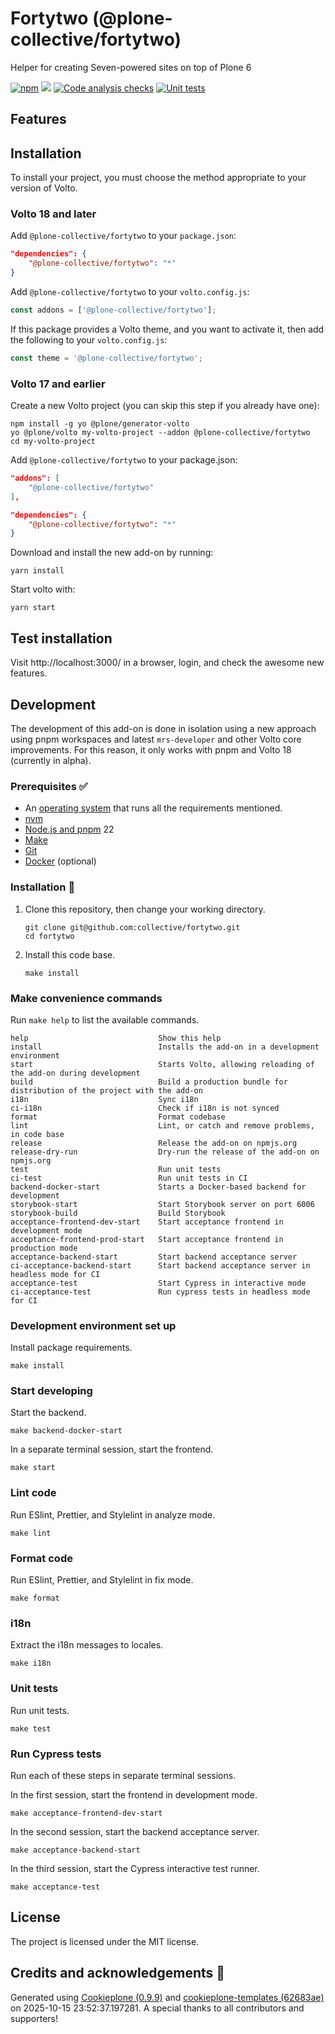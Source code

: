 # Fortytwo (@plone-collective/fortytwo)

Helper for creating Seven-powered sites on top of Plone 6

[![npm](https://img.shields.io/npm/v/@plone-collective/fortytwo)](https://www.npmjs.com/package/@plone-collective/fortytwo)
[![](https://img.shields.io/badge/-Storybook-ff4785?logo=Storybook&logoColor=white&style=flat-square)](https://collective.github.io/fortytwo/)
[![Code analysis checks](https://github.com/collective/fortytwo/actions/workflows/code.yml/badge.svg)](https://github.com/collective/fortytwo/actions/workflows/code.yml)
[![Unit tests](https://github.com/collective/fortytwo/actions/workflows/unit.yml/badge.svg)](https://github.com/collective/fortytwo/actions/workflows/unit.yml)

## Features

<!-- List your awesome features here -->

## Installation

To install your project, you must choose the method appropriate to your version of Volto.


### Volto 18 and later

Add `@plone-collective/fortytwo` to your `package.json`:

```json
"dependencies": {
    "@plone-collective/fortytwo": "*"
}
```

Add `@plone-collective/fortytwo` to your `volto.config.js`:

```javascript
const addons = ['@plone-collective/fortytwo'];
```

If this package provides a Volto theme, and you want to activate it, then add the following to your `volto.config.js`:

```javascript
const theme = '@plone-collective/fortytwo';
```

### Volto 17 and earlier

Create a new Volto project (you can skip this step if you already have one):

```
npm install -g yo @plone/generator-volto
yo @plone/volto my-volto-project --addon @plone-collective/fortytwo
cd my-volto-project
```

Add `@plone-collective/fortytwo` to your package.json:

```JSON
"addons": [
    "@plone-collective/fortytwo"
],

"dependencies": {
    "@plone-collective/fortytwo": "*"
}
```

Download and install the new add-on by running:

```
yarn install
```

Start volto with:

```
yarn start
```

## Test installation

Visit http://localhost:3000/ in a browser, login, and check the awesome new features.


## Development

The development of this add-on is done in isolation using a new approach using pnpm workspaces and latest `mrs-developer` and other Volto core improvements.
For this reason, it only works with pnpm and Volto 18 (currently in alpha).


### Prerequisites ✅

-   An [operating system](https://6.docs.plone.org/install/create-project-cookieplone.html#prerequisites-for-installation) that runs all the requirements mentioned.
-   [nvm](https://6.docs.plone.org/install/create-project-cookieplone.html#nvm)
-   [Node.js and pnpm](https://6.docs.plone.org/install/create-project.html#node-js) 22
-   [Make](https://6.docs.plone.org/install/create-project-cookieplone.html#make)
-   [Git](https://6.docs.plone.org/install/create-project-cookieplone.html#git)
-   [Docker](https://docs.docker.com/get-started/get-docker/) (optional)

### Installation 🔧

1.  Clone this repository, then change your working directory.

    ```shell
    git clone git@github.com:collective/fortytwo.git
    cd fortytwo
    ```

2.  Install this code base.

    ```shell
    make install
    ```


### Make convenience commands

Run `make help` to list the available commands.

```text
help                             Show this help
install                          Installs the add-on in a development environment
start                            Starts Volto, allowing reloading of the add-on during development
build                            Build a production bundle for distribution of the project with the add-on
i18n                             Sync i18n
ci-i18n                          Check if i18n is not synced
format                           Format codebase
lint                             Lint, or catch and remove problems, in code base
release                          Release the add-on on npmjs.org
release-dry-run                  Dry-run the release of the add-on on npmjs.org
test                             Run unit tests
ci-test                          Run unit tests in CI
backend-docker-start             Starts a Docker-based backend for development
storybook-start                  Start Storybook server on port 6006
storybook-build                  Build Storybook
acceptance-frontend-dev-start    Start acceptance frontend in development mode
acceptance-frontend-prod-start   Start acceptance frontend in production mode
acceptance-backend-start         Start backend acceptance server
ci-acceptance-backend-start      Start backend acceptance server in headless mode for CI
acceptance-test                  Start Cypress in interactive mode
ci-acceptance-test               Run cypress tests in headless mode for CI
```

### Development environment set up

Install package requirements.

```shell
make install
```

### Start developing

Start the backend.

```shell
make backend-docker-start
```

In a separate terminal session, start the frontend.

```shell
make start
```

### Lint code

Run ESlint, Prettier, and Stylelint in analyze mode.

```shell
make lint
```

### Format code

Run ESlint, Prettier, and Stylelint in fix mode.

```shell
make format
```

### i18n

Extract the i18n messages to locales.

```shell
make i18n
```

### Unit tests

Run unit tests.

```shell
make test
```

### Run Cypress tests

Run each of these steps in separate terminal sessions.

In the first session, start the frontend in development mode.

```shell
make acceptance-frontend-dev-start
```

In the second session, start the backend acceptance server.

```shell
make acceptance-backend-start
```

In the third session, start the Cypress interactive test runner.

```shell
make acceptance-test
```

## License

The project is licensed under the MIT license.

## Credits and acknowledgements 🙏

Generated using [Cookieplone (0.9.9)](https://github.com/plone/cookieplone) and [cookieplone-templates (62683ae)](https://github.com/plone/cookieplone-templates/commit/62683aec96c2b6454cc32e06e57910fab3d52425) on 2025-10-15 23:52:37.197281. A special thanks to all contributors and supporters!
